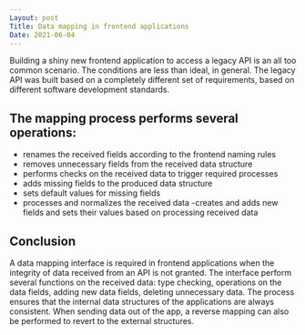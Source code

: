 ```yaml
---
Layout: post
Title: Data mapping in frontend applications
Date: 2021-06-04
---
```


Building a shiny new frontend application to access a legacy API is an all too common scenario. The conditions are less than ideal, in general. The legacy API was built based on a completely different set of requirements, based on different software development standards.

## The mapping process performs several operations:

- renames the received fields according to the frontend naming rules
- removes unnecessary fields from the received data structure
- performs checks on the received data to trigger required processes
- adds missing fields to the produced data structure
- sets default values for missing fields
- processes and normalizes the received data
  -creates and adds new fields and sets their values based on processing received data

## Conclusion

A data mapping interface is required in frontend applications when the integrity of data received from an API is not granted. The interface perform several functions on the received data: type checking, operations on the data fields, adding new data fields, deleting unnecessary data. The process ensures that the internal data structures of the applications are always consistent. When sending data out of the app, a reverse mapping can also be performed to revert to the external structures.
